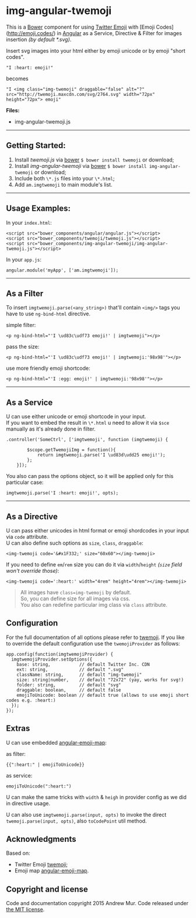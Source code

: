 # img-angular-twemoji

This is a [Bower](http://bower.io/) component for using [Twitter Emoji](https://github.com/twitter/twemoji) with [Emoji Codes]
(http://emoji.codes/) in [Angular](https://angularjs.org//) as a Service, Directive & Filter for images insertion *(by default \*.svg)*.

Insert svg images into your html either by emoji unicode or by emoji "short codes".

    "I :heart: emoji!"
    
becomes
    
    "I <img class="img-twemoji" draggable="false" alt="?" src="http://twemoji.maxcdn.com/svg/2764.svg" width="72px" height="72px"> emoji"

**Files:** 

* img-angular-twemoji.js

----
## Getting Started:

1. Install *twemoji.js* via [bower](http://bower.io/) `$ bower install twemoji` or download;
2. Install *img-angular-twemoji* via [bower](http://bower.io/) `$ bower install img-angular-twemoji` or download;
3. Include both `\*.js` files into your `\*.html`;
4. Add `am.imgtwemoji` to main module's list.

----
## Usage Examples:
In your `index.html`:

	<script src="bower_components/angular/angular.js"></script>  
	<script src="bower_components/twemoji/twemoji.js"></script>   	
	<script src="bower_components/img-angular-twemoji/img-angular-twemoji.js"></script>  

In your `app.js`:

    angular.module('myApp', ['am.imgtwemoji']);

----
## As a Filter
To insert `imgtwemoji.parse(<any_string>)` that'll contain `<img/>` tags you have to use `ng-bind-html` directive.

simple filter:
 
    <p ng-bind-html="'I \ud83c\udf73 emoji!' | imgtwemoji"></p>
        
pass the size:
         
    <p ng-bind-html="'I \ud83c\udf73 emoji!' | imgtwemoji:'98x98'"></p>
             
use more friendly emoji shortcode:
         
    <p ng-bind-html="'I :egg: emoji!' | imgtwemoji:'98x98'"></p>

----
## As a Service
U can use either unicode or emoji shortcode in your input.  
If you want to embed the result in `\*.html` u need to allow it via `$sce` manually as it's already done in filter.
             
    .controller('SomeCtrl', ['imgtwemoji', function (imgtwemoji) {
                
            $scope.getTwemojiImg = function(){
                return imgtwemoji.parse('I \ud83d\udd25 emoji!');
            };
        }]);  
                   
You also can pass the options object, so it will be applied only for this particular case: 

    imgtwemoji.parse('I :heart: emoji!', opts);

----
## As a Directive 
U can pass either unicodes in html format or emoji shordcodes in your input via `code` attribute.  
U can also define such options as `size`, `class`, `draggable`:   

    <img-twemoji code='&#x1F332;' size="60x60"></img-twemoji> 

If you need to define `em`/`rem` size you can do it via `width`/`height` *(`size` field won't override those)*:
    
    <img-twemoji code=':heart:' width="4rem" height="4rem"></img-twemoji> 

> All images have `class=img-twemoji` by default.   
> So, you can define size for all images via css.   
> You also can redefine particular img class via `class` attribute.                       
    
## Configuration
For the full documentation of all options please refer to [twemoji](https://github.com/twitter/twemoji#object-as-parameter). If you like to override the default configuration use the `twemojiProvider` as follows:

    app.config(function(imgtwemojiProvider) {
      imgtwemojiProvider.setOptions({
        base: string,           // default Twitter Inc. CDN
        ext: string,            // default ".svg"
        className: string,      // default "img-twemoji"
        size: string|number,    // default "72x72" (yay, works for svg!)
        folder: string,         // default "svg"
        draggable: boolean,     // default false
        emojiToUnicode: boolean // default true (allows to use emoji short codes e.g. :heart:)
      });
    });
    
## Extras
U can use embedded [angular-emoji-map](https://github.com/mmattax/angular-emoji-map):

as filter:

    {{":heart:" | emojiToUnicode}}
   
as service:
   
    emojiToUnicode(":heart:") 
      
U can make the same tricks with `width` & `heigh` in provider config as we did in directive usage.  

U can also use `imgtwemoji.parse(input, opts)` to invoke the direct `twemoji.parse(input, opts)`, also `toCodePoint` util method.       

## Acknowledgments
Based on:
* Twitter Emoji [twemoji](https://github.com/twitter/twemoji);
* Emoji map [angular-emoji-map](https://github.com/mmattax/angular-emoji-map).    


## Copyright and license
Code and documentation copyright 2015 Andrew Mur. Code released under [the MIT license](https://github.com/andrewmur/img-angular-twemoji/blob/master/LICENSE).
